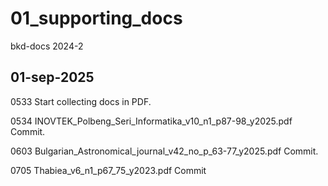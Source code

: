 # 01_supporting_docs
bkd-docs 2024-2


## 01-sep-2025
0533 Start collecting docs in PDF.

0534
INOVTEK_Polbeng_Seri_Informatika_v10_n1_p87-98_y2025.pdf
Commit.

0603
Bulgarian_Astronomical_journal_v42_no_p_63-77_y2025.pdf
Commit.

0705
Thabiea_v6_n1_p67_75_y2023.pdf
Commit
